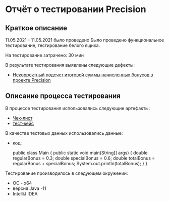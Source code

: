 # Отчёт о тестировании Precision

## Краткое описание

11.05.2021 - 11.05.2021 было проведено Было проведено функциональное тестирование, тестирование белого ящика. 

На тестирование затрачено: 30 мин

В результате тестирования выявлены следующие дефекты:
* [Некорректный подсчет итоговой суммы начисленных бонусов  в проекте Precision ](https://github.com/netology-Marina/Precision/issues/1)

## Описание процесса тестирования

В процессе тестирования использовались следующие артефакты:

* [Чек-лист](https://github.com/netology-Marina/Precision/blob/master/check%20list.md)
* [тест-кейс](https://github.com/netology-Marina/Precision/blob/master/test%20case.md)

  


В качестве тестовых данных использовались данные:
* код:
  
  public class Main {
  public static void main(String[] args) {
  double regularBonus = 0.3;
  double specialBonus = 0.6;
  double totalBonus = regularBonus + specialBonus;
  System.out.println(totalBonus);
  }
  }

Тестирование производилось в следующем окружении:
* ОС - х64
* версия Java -11
* IntelliJ IDEA
